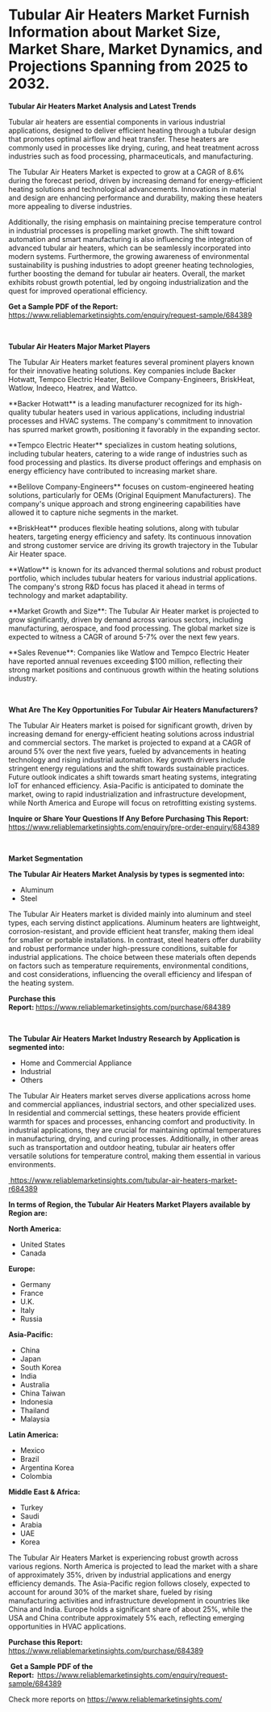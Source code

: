 <p><h1>Tubular Air Heaters Market Furnish Information about Market Size, Market Share, Market Dynamics, and Projections Spanning from 2025 to 2032.</h1></p><p><strong>Tubular Air Heaters Market Analysis and Latest Trends</strong></p>
<p><p>Tubular air heaters are essential components in various industrial applications, designed to deliver efficient heating through a tubular design that promotes optimal airflow and heat transfer. These heaters are commonly used in processes like drying, curing, and heat treatment across industries such as food processing, pharmaceuticals, and manufacturing. </p><p>The Tubular Air Heaters Market is expected to grow at a CAGR of 8.6% during the forecast period, driven by increasing demand for energy-efficient heating solutions and technological advancements. Innovations in material and design are enhancing performance and durability, making these heaters more appealing to diverse industries. </p><p>Additionally, the rising emphasis on maintaining precise temperature control in industrial processes is propelling market growth. The shift toward automation and smart manufacturing is also influencing the integration of advanced tubular air heaters, which can be seamlessly incorporated into modern systems. Furthermore, the growing awareness of environmental sustainability is pushing industries to adopt greener heating technologies, further boosting the demand for tubular air heaters. Overall, the market exhibits robust growth potential, led by ongoing industrialization and the quest for improved operational efficiency.</p></p>
<p><strong>Get a Sample PDF of the Report:&nbsp;</strong> <a href="https://www.reliablemarketinsights.com/enquiry/request-sample/684389?utm_campaign=2580&utm_medium=2&utm_source=Github&utm_content=ia&utm_term=21022025&utm_id=tubular-air-heaters">https://www.reliablemarketinsights.com/enquiry/request-sample/684389</a></p>
<p>&nbsp;</p>
<p><strong>Tubular Air Heaters Major Market Players</strong></p>
<p><p>The Tubular Air Heaters market features several prominent players known for their innovative heating solutions. Key companies include Backer Hotwatt, Tempco Electric Heater, Belilove Company-Engineers, BriskHeat, Watlow, Indeeco, Heatrex, and Wattco.</p><p>**Backer Hotwatt** is a leading manufacturer recognized for its high-quality tubular heaters used in various applications, including industrial processes and HVAC systems. The company's commitment to innovation has spurred market growth, positioning it favorably in the expanding sector.</p><p>**Tempco Electric Heater** specializes in custom heating solutions, including tubular heaters, catering to a wide range of industries such as food processing and plastics. Its diverse product offerings and emphasis on energy efficiency have contributed to increasing market share.</p><p>**Belilove Company-Engineers** focuses on custom-engineered heating solutions, particularly for OEMs (Original Equipment Manufacturers). The company's unique approach and strong engineering capabilities have allowed it to capture niche segments in the market.</p><p>**BriskHeat** produces flexible heating solutions, along with tubular heaters, targeting energy efficiency and safety. Its continuous innovation and strong customer service are driving its growth trajectory in the Tubular Air Heater space.</p><p>**Watlow** is known for its advanced thermal solutions and robust product portfolio, which includes tubular heaters for various industrial applications. The company's strong R&D focus has placed it ahead in terms of technology and market adaptability.</p><p>**Market Growth and Size**: The Tubular Air Heater market is projected to grow significantly, driven by demand across various sectors, including manufacturing, aerospace, and food processing. The global market size is expected to witness a CAGR of around 5-7% over the next few years.</p><p>**Sales Revenue**: Companies like Watlow and Tempco Electric Heater have reported annual revenues exceeding $100 million, reflecting their strong market positions and continuous growth within the heating solutions industry.</p></p>
<p>&nbsp;</p>
<p><strong>What Are The Key Opportunities For Tubular Air Heaters Manufacturers?</strong></p>
<p><p>The Tubular Air Heaters market is poised for significant growth, driven by increasing demand for energy-efficient heating solutions across industrial and commercial sectors. The market is projected to expand at a CAGR of around 5% over the next five years, fueled by advancements in heating technology and rising industrial automation. Key growth drivers include stringent energy regulations and the shift towards sustainable practices. Future outlook indicates a shift towards smart heating systems, integrating IoT for enhanced efficiency. Asia-Pacific is anticipated to dominate the market, owing to rapid industrialization and infrastructure development, while North America and Europe will focus on retrofitting existing systems.</p></p>
<p><strong>Inquire or Share Your Questions If Any Before Purchasing This Report:</strong> <a href="https://www.reliablemarketinsights.com/enquiry/pre-order-enquiry/684389?utm_campaign=2580&utm_medium=2&utm_source=Github&utm_content=ia&utm_term=21022025&utm_id=tubular-air-heaters">https://www.reliablemarketinsights.com/enquiry/pre-order-enquiry/684389</a></p>
<p>&nbsp;</p>
<p><strong>Market Segmentation</strong></p>
<p><strong>The Tubular Air Heaters Market Analysis by types is segmented into:</strong></p>
<p><ul><li>Aluminum</li><li>Steel</li></ul></p>
<p><p>The Tubular Air Heaters market is divided mainly into aluminum and steel types, each serving distinct applications. Aluminum heaters are lightweight, corrosion-resistant, and provide efficient heat transfer, making them ideal for smaller or portable installations. In contrast, steel heaters offer durability and robust performance under high-pressure conditions, suitable for industrial applications. The choice between these materials often depends on factors such as temperature requirements, environmental conditions, and cost considerations, influencing the overall efficiency and lifespan of the heating system.</p></p>
<p><strong>Purchase this Report:&nbsp;</strong><a href="https://www.reliablemarketinsights.com/purchase/684389?utm_campaign=2580&utm_medium=2&utm_source=Github&utm_content=ia&utm_term=21022025&utm_id=tubular-air-heaters">https://www.reliablemarketinsights.com/purchase/684389</a></p>
<p>&nbsp;</p>
<p><strong>The Tubular Air Heaters Market Industry Research by Application is segmented into:</strong></p>
<p><ul><li>Home and Commercial Appliance</li><li>Industrial</li><li>Others</li></ul></p>
<p><p>The Tubular Air Heaters market serves diverse applications across home and commercial appliances, industrial sectors, and other specialized uses. In residential and commercial settings, these heaters provide efficient warmth for spaces and processes, enhancing comfort and productivity. In industrial applications, they are crucial for maintaining optimal temperatures in manufacturing, drying, and curing processes. Additionally, in other areas such as transportation and outdoor heating, tubular air heaters offer versatile solutions for temperature control, making them essential in various environments.</p></p>
<p><a href="https://www.reliablemarketinsights.com/tubular-air-heaters-market-r684389?utm_campaign=2580&utm_medium=2&utm_source=Github&utm_content=ia&utm_term=21022025&utm_id=tubular-air-heaters">&nbsp;https://www.reliablemarketinsights.com/tubular-air-heaters-market-r684389</a></p>
<p><strong>In terms of Region, the Tubular Air Heaters Market Players available by Region are:</strong></p>
<p>
    <p> <strong> North America: </strong>
        <ul>
            <li>United States</li>
            <li>Canada</li>
        </ul>
        </p> 
    <p> <strong> Europe: </strong>
        <ul>
            <li>Germany</li>
            <li>France</li>
            <li>U.K.</li>
            <li>Italy</li>
            <li>Russia</li>
        </ul>
        </p> 
    <p> <strong> Asia-Pacific: </strong>
        <ul>
            <li>China</li>
            <li>Japan</li>
            <li>South Korea</li>
            <li>India</li>
            <li>Australia</li>
            <li>China Taiwan</li>
            <li>Indonesia</li>
            <li>Thailand</li>
            <li>Malaysia</li>
        </ul>
        </p> 
    <p> <strong> Latin America: </strong>
        <ul>
            <li>Mexico</li>
            <li>Brazil</li>
            <li>Argentina Korea</li>
            <li>Colombia</li>
        </ul>
        </p> 
    <p> <strong> Middle East & Africa: </strong>
        <ul>
            <li>Turkey</li>
            <li>Saudi</li>
            <li>Arabia</li>
            <li>UAE</li>
            <li>Korea</li>
        </ul>
    </p>
    </p>
<p><p>The Tubular Air Heaters Market is experiencing robust growth across various regions. North America is projected to lead the market with a share of approximately 35%, driven by industrial applications and energy efficiency demands. The Asia-Pacific region follows closely, expected to account for around 30% of the market share, fueled by rising manufacturing activities and infrastructure development in countries like China and India. Europe holds a significant share of about 25%, while the USA and China contribute approximately 5% each, reflecting emerging opportunities in HVAC applications.</p></p>
<p><strong>Purchase this Report: </strong><a href="https://www.reliablemarketinsights.com/purchase/684389?utm_campaign=2580&utm_medium=2&utm_source=Github&utm_content=ia&utm_term=21022025&utm_id=tubular-air-heaters">https://www.reliablemarketinsights.com/purchase/684389</a></p>
<p>&nbsp;<strong>Get a Sample PDF of the Report:&nbsp;&nbsp;</strong><a href="https://www.reliablemarketinsights.com/enquiry/request-sample/684389?utm_campaign=2580&utm_medium=2&utm_source=Github&utm_content=ia&utm_term=21022025&utm_id=tubular-air-heaters">https://www.reliablemarketinsights.com/enquiry/request-sample/684389</a></p>
<p><strong></strong></p>
<p>Check more reports on <a href="https://www.reliablemarketinsights.com/?utm_campaign=2580&utm_medium=2&utm_source=Github&utm_content=ia&utm_term=21022025&utm_id=tubular-air-heaters">https://www.reliablemarketinsights.com/</a></p>